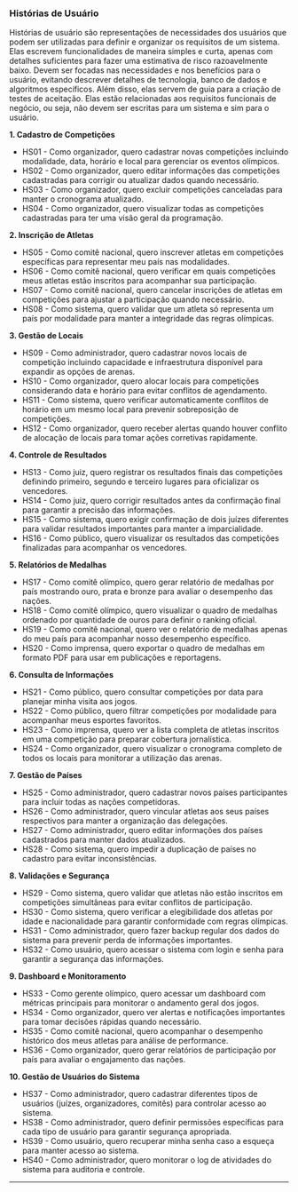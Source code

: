 ### Histórias de Usuário

Histórias de usuário são representações de necessidades dos usuários que podem ser utilizadas para definir e organizar os requisitos de um sistema. Elas escrevem funcionalidades de maneira simples e curta, apenas com detalhes suficientes para fazer uma estimativa de risco razoavelmente baixo. Devem ser focadas nas necessidades e nos benefícios para o usuário, evitando descrever detalhes de tecnologia, banco de dados e algoritmos específicos. Além disso, elas servem de guia para a criação de testes de aceitação. Elas estão relacionadas aos requisitos funcionais de negócio, ou seja, não devem ser escritas para um sistema e sim para o usuário.

**1. Cadastro de Competições**
- HS01 - Como organizador, quero cadastrar novas competições incluindo modalidade, data, horário e local para gerenciar os eventos olímpicos.
- HS02 - Como organizador, quero editar informações das competições cadastradas para corrigir ou atualizar dados quando necessário.
- HS03 - Como organizador, quero excluir competições canceladas para manter o cronograma atualizado.
- HS04 - Como organizador, quero visualizar todas as competições cadastradas para ter uma visão geral da programação.

**2. Inscrição de Atletas**
- HS05 - Como comitê nacional, quero inscrever atletas em competições específicas para representar meu país nas modalidades.
- HS06 - Como comitê nacional, quero verificar em quais competições meus atletas estão inscritos para acompanhar sua participação.
- HS07 - Como comitê nacional, quero cancelar inscrições de atletas em competições para ajustar a participação quando necessário.
- HS08 - Como sistema, quero validar que um atleta só representa um país por modalidade para manter a integridade das regras olímpicas.

**3. Gestão de Locais**
- HS09 - Como administrador, quero cadastrar novos locais de competição incluindo capacidade e infraestrutura disponível para expandir as opções de arenas.
- HS10 - Como organizador, quero alocar locais para competições considerando data e horário para evitar conflitos de agendamento.
- HS11 - Como sistema, quero verificar automaticamente conflitos de horário em um mesmo local para prevenir sobreposição de competições.
- HS12 - Como organizador, quero receber alertas quando houver conflito de alocação de locais para tomar ações corretivas rapidamente.

**4. Controle de Resultados**
- HS13 - Como juiz, quero registrar os resultados finais das competições definindo primeiro, segundo e terceiro lugares para oficializar os vencedores.
- HS14 - Como juiz, quero corrigir resultados antes da confirmação final para garantir a precisão das informações.
- HS15 - Como sistema, quero exigir confirmação de dois juízes diferentes para validar resultados importantes para manter a imparcialidade.
- HS16 - Como público, quero visualizar os resultados das competições finalizadas para acompanhar os vencedores.

**5. Relatórios de Medalhas**
- HS17 - Como comitê olímpico, quero gerar relatório de medalhas por país mostrando ouro, prata e bronze para avaliar o desempenho das nações.
- HS18 - Como comitê olímpico, quero visualizar o quadro de medalhas ordenado por quantidade de ouros para definir o ranking oficial.
- HS19 - Como comitê nacional, quero ver o relatório de medalhas apenas do meu país para acompanhar nosso desempenho específico.
- HS20 - Como imprensa, quero exportar o quadro de medalhas em formato PDF para usar em publicações e reportagens.

**6. Consulta de Informações**
- HS21 - Como público, quero consultar competições por data para planejar minha visita aos jogos.
- HS22 - Como público, quero filtrar competições por modalidade para acompanhar meus esportes favoritos.
- HS23 - Como imprensa, quero ver a lista completa de atletas inscritos em uma competição para preparar cobertura jornalística.
- HS24 - Como organizador, quero visualizar o cronograma completo de todos os locais para monitorar a utilização das arenas.

**7. Gestão de Países**
- HS25 - Como administrador, quero cadastrar novos países participantes para incluir todas as nações competidoras.
- HS26 - Como administrador, quero vincular atletas aos seus países respectivos para manter a organização das delegações.
- HS27 - Como administrador, quero editar informações dos países cadastrados para manter dados atualizados.
- HS28 - Como sistema, quero impedir a duplicação de países no cadastro para evitar inconsistências.

**8. Validações e Segurança**
- HS29 - Como sistema, quero validar que atletas não estão inscritos em competições simultâneas para evitar conflitos de participação.
- HS30 - Como sistema, quero verificar a elegibilidade dos atletas por idade e nacionalidade para garantir conformidade com regras olímpicas.
- HS31 - Como administrador, quero fazer backup regular dos dados do sistema para prevenir perda de informações importantes.
- HS32 - Como usuário, quero acessar o sistema com login e senha para garantir a segurança das informações.

**9. Dashboard e Monitoramento**
- HS33 - Como gerente olímpico, quero acessar um dashboard com métricas principais para monitorar o andamento geral dos jogos.
- HS34 - Como organizador, quero ver alertas e notificações importantes para tomar decisões rápidas quando necessário.
- HS35 - Como comitê nacional, quero acompanhar o desempenho histórico dos meus atletas para análise de performance.
- HS36 - Como organizador, quero gerar relatórios de participação por país para avaliar o engajamento das nações.

**10. Gestão de Usuários do Sistema**
- HS37 - Como administrador, quero cadastrar diferentes tipos de usuários (juízes, organizadores, comitês) para controlar acesso ao sistema.
- HS38 - Como administrador, quero definir permissões específicas para cada tipo de usuário para garantir segurança apropriada.
- HS39 - Como usuário, quero recuperar minha senha caso a esqueça para manter acesso ao sistema.
- HS40 - Como administrador, quero monitorar o log de atividades do sistema para auditoria e controle.

---

